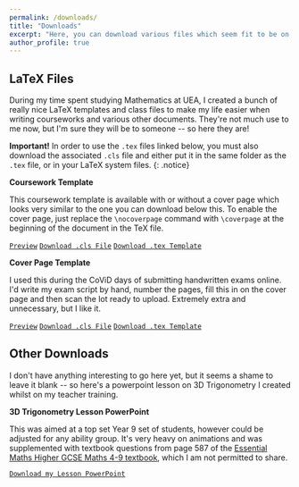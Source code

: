 ```yaml
---
permalink: /downloads/
title: "Downloads"
excerpt: "Here, you can download various files which seem fit to be on my website."
author_profile: true
---
```


LaTeX Files
------
During my time spent studying Mathematics at UEA, I created a bunch of really nice LaTeX templates and class files to make my life easier when writing courseworks and various other documents. They're not much use to me now, but I'm sure they will be to someone -- so here they are!

**Important!** In order to use the `.tex` files linked below, you must also download the associated `.cls` file and either put it in the same folder as the `.tex` file, or in your LaTeX system files.
{: .notice}

**Coursework Template**

This coursework template is available with or without a cover page which looks very similar to the one you can download below this. To enable the cover page, just replace the `\nocoverpage` command with `\coverpage` at the beginning of the document in the TeX file.

[` Preview `](https://shayjordan.co.uk/files/coursework.pdf)    [` Download .cls File `](https://shayjordan.co.uk/files/coursework.cls)    [` Download .tex Template `](https://shayjordan.co.uk/files/coursework.tex)

**Cover Page Template**

I used this during the CoViD days of submitting handwritten exams online. I'd write my exam script by hand, number the pages, fill this in on the cover page and then scan the lot ready to upload. Extremely extra and unnecessary, but I like it. 

[` Preview `](https://shayjordan.co.uk/files/coverpage.pdf)    [` Download .cls File `](https://shayjordan.co.uk/files/coverpage.cls)    [` Download .tex Template `](https://shayjordan.co.uk/files/coverpage.tex)


Other Downloads
------
I don't have anything interesting to go here yet, but it seems a shame to leave it blank -- so here's a powerpoint lesson on 3D Trigonometry I created whilst on my teacher training.

**3D Trigonometry Lesson PowerPoint**

This was aimed at a top set Year 9 set of students, however could be adjusted for any ability group. It's very heavy on animations and was supplemented with textbook questions from page 587 of the [Essential Maths Higher GCSE Maths 4-9 textbook](https://elmwoodeducation.co.uk/product/higher-gcse-maths-4-9/), which I am not permitted to share.

[` Download my Lesson PowerPoint `](https://shayjordan.co.uk/files/3dtrig.pptx)
